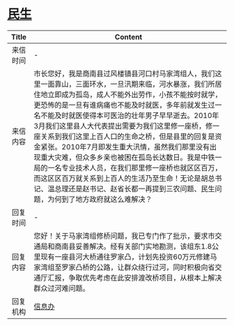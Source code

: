 # <a href="http://www.shangluo.gov.cn/zmhd/ldxxxx.jsp?urltype=leadermail.LeaderMailContentUrl&wbtreeid=1112&leadermailid=1001">民生</a>
| Title |                                                                                                                                                                         Content                                                                                                                                                                         |
|:-----:|---------------------------------------------------------------------------------------------------------------------------------------------------------------------------------------------------------------------------------------------------------------------------------------------------------------------------------------------------------|
| 来信时间  | -                                                                                                                                                                                                                                                                                                                                                       |
| 来信内容  | 市长您好，我是商南县过风楼镇县河口村马家湾组人，我们这里一面靠山，三面环水，一旦汛期来临，河水暴涨，我们所居住地立即成为孤岛，成人不能外出劳作，小孩不能按时就学，更恐怖的是一旦有谁病痛也不能及时就医，多年前就发生过一名不能及时就医使得本可医治的壮年男子早早逝去。2010年3月我们这里县人大代表提出需要为我们这里修一座桥，修一座关系到我们这里上百人口的生命之桥，但是县里的回复是资金紧张。2010年7月即发生重大汛情，虽然我们那里没有出现重大灾难，但众多乡亲也被困在孤岛长达数日。我是中铁一局的一名专业技术人员，在我们那里修一座桥也就区区百万，而这区区百万就关系到上百人的生活乃至生命！无论是胡总书记、温总理还是赵书记、赵省长都一再提到三农问题、民生问题，为何到了地方政府就这么难解决？ |
| 回复时间  | -                                                                                                                                                                                                                                                                                                                                                       |
| 回复内容  | 您好！关于马家湾组修桥问题，我已专门作了批示，要求市交通局和商南县妥善解决。经有关部门实地勘测，该组东1.8公里现有一座县河大桥通往罗家凸，计划先投资60万元修建马家湾组至罗家凸桥的公路，让群众绕行过河，同时积极向省交通厅汇报，争取优先考虑在此安排渡改桥项目，从根本上解决群众过河难问题。                                                                                                                                                                                                        |
| 回复机构  | <a href="../../categories/agencies/信息办.md">信息办</a>                                                                                                                                                                                                                                                                                                      |
